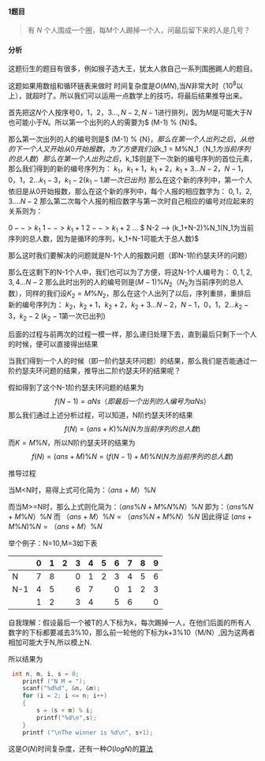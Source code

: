 #### 1题目

> 有 $N$ 个人围成一个圈，每$M$个人踢掉一个人，问最后留下来的人是几号？

#### 分析

这题衍生的题目有很多，例如猴子选大王，犹太人救自己一系列围圈踢人的题目。

这题如果用数组和循环链表来做时 时间复杂度是$O(MN)$,当$N$非常大时（$10^8$以上），就超时了。所以我们可以运用一点数学上的技巧，将最后结果推导出来。

首先把这$N$个人按序号$0，1，2，3...,N-2,N-1$进行排列，因为$M$是可能大于$N$也可能小于$N$。所以第一个出列的人的需要为$ (M-1) \% {N}$。

那么第一次出列的人的编号则是$ (M-1) \% {N}$，那么在第一个人出列之后，从他的下一个人又开始从0开始报数，为了方便我们设$k_1 = M\%N_1$（$N_1$为当前序列的总人数）那么在第一个人出列之后，$k_1$则是下一次新的编号序列的首位元素，那么我们得到的新的编号序列为：
$k_1，k_1+1，k_1+2，k_1+3...N-2，N-1，0，1，2...k_1-3，k_1-2 (k_1-1第一次已出列)$
那么在这个新的序列中，第一个人依旧是从0开始报数，那么在这个新的序列中，每个人报的相应数字为：
$0,1，2,3....N-2$
那么第二次每个人报的相应数字与第一次时自己相应的编号对应起来的关系则为：

$0 --> k_1$
$1 --> k_1+1$
$2 --> k_1+2$
...
$ N-2 --> (k_1+N-2)\%N_1(N_1为当前序列的总人数，因为是循环的序列，k_1+N-1可能大于总人数)$

那么这时我们要解决的问题就是N-1个人的报数问题（即N-1阶约瑟夫环的问题）

那么在这剩下的N-1个人中，我们也可以为了方便，将这N-1个人编号为：
$0,1,2,3,4...N-2$
那么此时出列的人的编号则是$(M-1) \% N_2$（$N_2$为当前序列的总人数），同样的我们设$K_2 = M \% N_2$，那么在这个人出列了以后，序列重排，重排后新的编号序列为：
$k_2，k_2+1，k_2+2，k_2+3...N-2，N-1，0，1，2...k_2-3，k_2-2$ ($k_2-1$第一次已出列)

后面的过程与前两次的过程一模一样，那么递归处理下去，直到最后只剩下一个人的时候，便可以直接得出结果

当我们得到一个人的时候（即一阶约瑟夫环问题）的结果，那么我们是否能通过一阶约瑟夫环问题的结果，推导出二阶约瑟夫环的结果呢？

假如得到了这个N-1阶约瑟夫环问题的结果为
$$
f(N-1)=aNs（即最后一个出列的人编号为aNs）
$$
那么我们通过上述分析过程，可以知道，N阶约瑟夫环的结果
$$
f(N)=(ans+ K)\%N(N为当前序列的总人数)
$$
而$K = M\%N$，所以N阶约瑟夫环的结果为
$$
f(N)=(ans+ M)\%N = (f(N-1) + M)\%N (N为当前序列的总人数)
$$


推导过程

当M<N时，易得上式可化简为：$（ans+ M）\% N$

而当M>=N时，那么上式则化简为：$（ans\% N + M\%N\%N）\% N$
即为：$（ans\% N + M\%N）\% N$
而 $（ans+ M）\% N = （ans\% N + M\%N）\% N$
因此得证
$(ans+ M \% N)\%N = （ans+ M）\% N$

举个例子：N=10,M=3如下表

|      | 0    | 1    | 2    | 3    | 4    | 5    | 6    | 7    | 8    | 9    |
| ---- | ---- | ---- | ---- | ---- | ---- | ---- | ---- | ---- | ---- | ---- |
| N    | 7    | 8    |      | 0    | 1    | 2    | 3    | 4    | 5    | 6    |
| N-1  | 4    | 5    |      | 6    | 7    |      | 0    | 1    | 2    | 3    |
|      | 1    | 2    |      | 3    | 4    |      | 5    | 6    |      | 0    |

自我理解：假设最后一个被T的人下标为k，每次踢掉一人，在他们后面的所有人数字的下标都要减去3%10，那么前一轮他的下标为k+3%10（M/N）,因为这两者相加可能大于N,所以模上N.

所以结果为

```c
 int n, m, i, s = 0;
    printf ("N M = ");
    scanf("%d%d", &n, &m);
    for (i = 2; i <= n; i++)
    {
        s = (s + m) % i;
        printf("%d\n",s);
    }
    printf ("\nThe winner is %d\n", s+1);
```

这是$O(N)$时间复杂度，还有一种$O(logN)$的[算法](https://www.zhihu.com/question/358255792/answer/974983270)